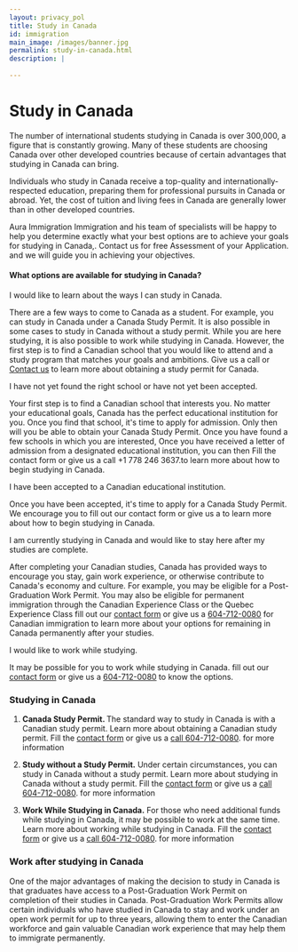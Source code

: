 ```yaml
---
layout: privacy_pol
title: Study in Canada
id: immigration
main_image: /images/banner.jpg
permalink: study-in-canada.html
description: |
 
---
```

# Study in Canada

The number of international students studying in Canada is over 300,000, a figure that is constantly growing. Many of these students are choosing Canada over other developed countries because of certain advantages that studying in Canada can bring.


Individuals who study in Canada receive a top-quality and internationally-respected education, preparing them for professional pursuits in Canada or abroad. Yet, the cost of tuition and living fees in Canada are generally lower than in other developed countries.

Aura Immigration Immigration and his team of specialists will be happy to help you determine exactly what your best options are to achieve your goals for studying in Canada,. Contact us for free Assessment of your Application. and we will guide you in achieving your objectives.

#### What options are available for studying in Canada?

<div class="ui styled accordion">
  <div class="title active">
    <i class="dropdown icon"></i>
    I would like to learn about the ways I can study in Canada. 
  </div>
  <div class="content active">
    <p class="transition visible">There are a few ways to come to Canada as a student. For example, you can study in Canada under a Canada Study Permit. It is also possible in some cases to study in Canada without a study permit. While you are here studying, it is also possible to work while studying in Canada. However, the first step is to find a Canadian school that you would like to attend and a study program that matches your goals and ambitions. Give us a call or   <a href="/contact.html">Contact us</a>  to learn more about obtaining a study permit for Canada.
    </p>
  </div>
  <div class="title">
    <i class="dropdown icon"></i>
    I have not yet found the right school or have not yet been accepted. 
  </div>
  <div class="content">
    <p class="transition hidden">Your first step is to find a Canadian school that interests you. No matter your educational goals, Canada has the perfect educational institution for you. Once you find that school, it's time to apply for admission. Only then will you be able to obtain your Canada Study Permit. Once you have found a few schools in which you are interested, Once you have received a letter of admission from a designated educational institution, you can then Fill the contact form or give us a call +1 778 246 3637.to learn more about how to begin studying in Canada.</p>
  </div>
  <div class="title">
    <i class="dropdown icon"></i>
   I have been accepted to a Canadian educational institution. 
  </div>
  <div class="content">
    <p class="transition hidden">
    Once you have been accepted, it's time to apply for a Canada Study Permit. We encourage you to fill out our contact form or give us a to learn more about how to begin studying in Canada.</p>
  </div>
   <div class="title">
    <i class="dropdown icon"></i>
  I am currently studying in Canada and would like to stay here after my studies are complete. 
  </div>
  <div class="content">
    <p class="transition hidden">After completing your Canadian studies, Canada has provided ways to encourage you stay, gain work experience, or otherwise contribute to Canada's economy and culture. For example, you may be eligible for a Post-Graduation Work Permit. You may also be eligible for permanent immigration through the Canadian Experience Class or the Quebec Experience Class fill out our <a href="/contact.html">contact form</a> or give us a <a href="tel:604-712-0080" data-action="call">604-712-0080</a>   for Canadian immigration to learn more about your options for remaining in Canada permanently after your studies. </p>
  </div>
   <div class="title">
    <i class="dropdown icon"></i>
    I would like to work while studying. 
  </div>
  <div class="content">
    <p class="transition hidden">It may be possible for you to work while studying in Canada. fill out our  <a href="/contact.html">contact form</a> or give us a <a href="tel:604-712-0080" data-action="call">604-712-0080</a>   to know the options. </p>
  </div>
</div>

### Studying in Canada
1. <strong>Canada Study Permit. </strong>  The standard way to study in Canada is with a Canadian study permit. Learn more about obtaining a Canadian study permit. Fill the <a href="/contact.html">contact form</a> or give us a <a href="tel:604-712-0080" data-action="call">call 604-712-0080</a>. for more information

2. <strong>Study without a Study Permit.</strong> Under certain circumstances, you can study in Canada without a study permit. Learn more about studying in Canada without a study permit.
    Fill the <a href="/contact.html">contact form</a> or give us a <a href="tel:604-712-0080" data-action="call">call 604-712-0080</a>. for more information

3. <strong>Work While Studying in Canada.</strong> For those who need additional funds while studying in Canada, it may be possible to work at the same time. Learn more about working while studying in      Canada. Fill the <a href="/contact.html">contact form</a> or give us a <a href="tel:604-712-0080" data-action="call">call 604-712-0080</a>. for more information


### Work after studying in Canada

One of the major advantages of making the decision to study in Canada is that graduates have access to a Post-Graduation Work Permit on completion of their studies in Canada. Post-Graduation Work Permits allow certain individuals who have studied in Canada to stay and work under an open work permit for up to three years, allowing them to enter the Canadian workforce and gain valuable Canadian work experience that may help them to immigrate permanently.

